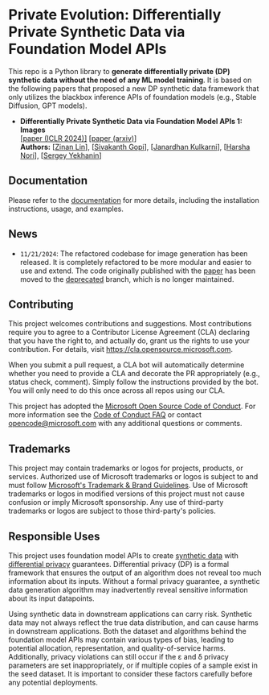 # Private Evolution: Differentially Private Synthetic Data via Foundation Model APIs

This repo is a Python library to **generate differentially private (DP) synthetic data without the need of any ML model training**. It is based on the following papers that proposed a new DP synthetic data framework that only utilizes the blackbox inference APIs of foundation models (e.g., Stable Diffusion, GPT models).

* **Differentially Private Synthetic Data via Foundation Model APIs 1: Images**  
    [[paper (ICLR 2024)]](https://openreview.net/forum?id=YEhQs8POIo) [[paper (arxiv)](https://arxiv.org/abs/2305.15560)]  
    **Authors:** [[Zinan Lin](https://zinanlin.me/)], [[Sivakanth Gopi](https://www.microsoft.com/en-us/research/people/sigopi/)], [[Janardhan Kulkarni](https://www.microsoft.com/en-us/research/people/jakul/)], [[Harsha Nori](https://www.microsoft.com/en-us/research/people/hanori/)], [[Sergey Yekhanin](http://www.yekhanin.org/)]


## Documentation
Please refer to the [documentation](https://microsoft.github.io/DPSDA/) for more details, including the installation instructions, usage, and examples.

## News

* `11/21/2024`: The refactored codebase for image generation has been released. It is completely refactored to be more modular and easier to use and extend. The code originally published with the [paper](https://arxiv.org/abs/2305.15560) has been moved to the [deprecated](https://github.com/microsoft/DPSDA/tree/deprecated) branch, which is no longer maintained.

## Contributing

This project welcomes contributions and suggestions.  Most contributions require you to agree to a
Contributor License Agreement (CLA) declaring that you have the right to, and actually do, grant us
the rights to use your contribution. For details, visit https://cla.opensource.microsoft.com.

When you submit a pull request, a CLA bot will automatically determine whether you need to provide
a CLA and decorate the PR appropriately (e.g., status check, comment). Simply follow the instructions
provided by the bot. You will only need to do this once across all repos using our CLA.

This project has adopted the [Microsoft Open Source Code of Conduct](https://opensource.microsoft.com/codeofconduct/).
For more information see the [Code of Conduct FAQ](https://opensource.microsoft.com/codeofconduct/faq/) or
contact [opencode@microsoft.com](mailto:opencode@microsoft.com) with any additional questions or comments.

## Trademarks

This project may contain trademarks or logos for projects, products, or services. Authorized use of Microsoft 
trademarks or logos is subject to and must follow 
[Microsoft's Trademark & Brand Guidelines](https://www.microsoft.com/en-us/legal/intellectualproperty/trademarks/usage/general).
Use of Microsoft trademarks or logos in modified versions of this project must not cause confusion or imply Microsoft sponsorship.
Any use of third-party trademarks or logos are subject to those third-party's policies.

## Responsible Uses

This project uses foundation model APIs to create [synthetic data](https://en.wikipedia.org/wiki/Synthetic_data) with [differential privacy](https://en.wikipedia.org/wiki/Differential_privacy) guarantees. Differential privacy (DP) is a formal framework that ensures the output of an algorithm does not reveal too much information about its inputs. Without a formal privacy guarantee, a synthetic data generation algorithm may inadvertently reveal sensitive information about its input datapoints.

Using synthetic data in downstream applications can carry risk. Synthetic data may not always reflect the true data distribution, and can cause harms in downstream applications. Both the dataset and algorithms behind the foundation model APIs may contain various types of bias, leading to potential allocation, representation, and quality-of-service harms. Additionally, privacy violations can still occur if the ε and δ privacy parameters are set inappropriately, or if multiple copies of a sample exist in the seed dataset. It is important to consider these factors carefully before any potential deployments.  
